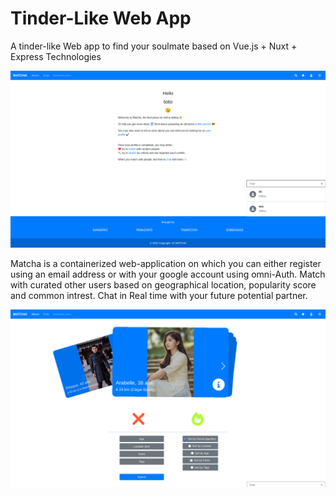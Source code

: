 # Tinder-Like Web App

A tinder-like Web app to find your soulmate based on Vue.js + Nuxt + Express Technologies

![Homescreen Screenshot](/Screenshots/matcha_2.png)

Matcha is a containerized web-application on which you can either register using an email address or with your google account using omni-Auth.
Match with curated other users based on geographical location, popularity score and common intrest. Chat in Real time with your future potential partner.

![Matchs Screenshot](/Screenshots/matcha_1.png)
